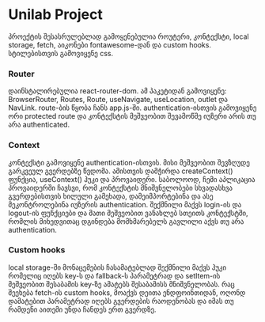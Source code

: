 # Unilab Project

პროექტის შესასრულებლად გამოყენებულია როუტერი, კონტექსტი, local storage, fetch, აიკონები fontawesome-დან და custom hooks. სტილებისთვის გამოვიყენე css.

### Router 
დაინსტალირებულია react-router-dom. ამ პაკეტიდან გამოვიყენე: BrowserRouter, Routes, Route, useNavigate, useLocation, outlet და NavLink.
route-ბის წყობა ჩანს app.js-ში. authentication-ისთვის გამოვიყენე ორი protected route და კონტექსტის მეშვეობით შევამოწმე იუზერი არის თუ არა authenticated.

### Context
კონტექსტი გამოვიყენე authentication-ისთვის. მისი მეშვეობით შევზღუდე გარკვეულ გვერდებზე წვდომა. ამისთვის დამჭირდა createContext() ფუნქცია, useContext() ჰუკი და პროვაიდერი. საბოლოოდ, ჩემი აპლიკაცია პროვაიდერში ჩავსვი, რომ კონტექსტის მნიშვნელობები სხვადასხვა გვერდებისთვის ხილული გამეხადა, დამეიმპორტებინა და ასე მეკონტროლებინა იუზერის authentication. შექმნილი მაქვს login-ის და logout-ის ფუნქციები და მათი მეშვეობით ვანახლებ სთეითს კონტექსტში, რომლის მიხედვითაც დგინდება მომხმარებელს გავლილი აქვს თუ არა authentication.

### Custom hooks
local storage-ში მონაცემების ჩასამატებლად შექმნილი მაქვს ჰუკი რომელიც იღებს key-ს და fallback-ს პარამეტრად და setItem-ის მეშვეობით შესაბამის key-ზე ამატებს შესაბამისს მნიშვნელობას.
რაც შეეხება fetch-ის custom hooks, მოაქვს დეითა ენდფოინთიდან, ოღონდ დამატებით პარამეტრად იღებს გვერდების რაოდენობას და იმას თუ რამდენი აითემი უნდა ჩანდეს ერთ გვერდზე.